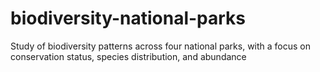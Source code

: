 # biodiversity-national-parks
Study of biodiversity patterns across four national parks, with a focus on conservation status, species distribution, and abundance
